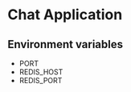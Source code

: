 Chat Application
================

Environment variables
---------------------

* PORT
* REDIS_HOST
* REDIS_PORT